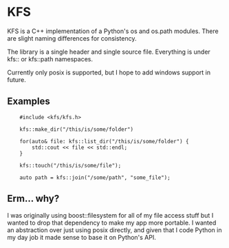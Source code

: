 # KFS

KFS is a C++ implementation of a Python's os and os.path modules. There are slight naming differences
for consistency.

The library is a single header and single source file. Everything is under kfs:: or kfs::path namespaces.

Currently only posix is supported, but I hope to add windows support in future.

## Examples

```
    #include <kfs/kfs.h>

    kfs::make_dir("/this/is/some/folder")

    for(auto& file: kfs::list_dir("/this/is/some/folder") {
        std::cout << file << std::endl;
    }

    kfs::touch("/this/is/some/file");

    auto path = kfs::join("/some/path", "some_file");
```

## Erm... why?

I was originally using boost::filesystem for all of my file access stuff but I wanted to drop that dependency to make my
app more portable. I wanted an abstraction over just using posix directly, and given that I code Python in my day job it made
sense to base it on Python's API.
